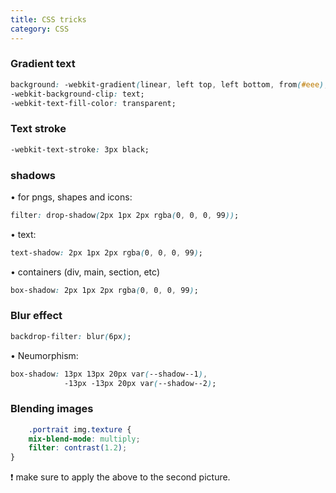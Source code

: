```yaml
---
title: CSS tricks
category: CSS
---
```


### Gradient text

```css
background: -webkit-gradient(linear, left top, left bottom, from(#eee), to(#333));
-webkit-background-clip: text;
-webkit-text-fill-color: transparent;
```

### Text stroke

```css
-webkit-text-stroke: 3px black;
```

### shadows

• for pngs, shapes and icons:

```css
filter: drop-shadow(2px 1px 2px rgba(0, 0, 0, 99));
```

• text:

```css
text-shadow: 2px 1px 2px rgba(0, 0, 0, 99);
```

• containers (div, main, section, etc)

```css
box-shadow: 2px 1px 2px rgba(0, 0, 0, 99);
```

### Blur effect

```css
backdrop-filter: blur(6px);
```

• Neumorphism:

```css
box-shadow: 13px 13px 20px var(--shadow--1), 
            -13px -13px 20px var(--shadow--2);
```

### Blending images 

```css
    .portrait img.texture {
    mix-blend-mode: multiply;
    filter: contrast(1.2);
}
```

❗ make sure to apply the above to the second picture.